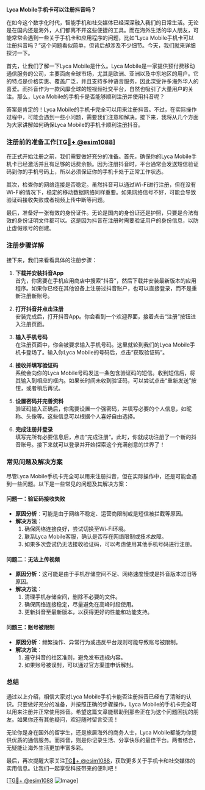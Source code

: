 **Lyca Mobile手机卡可以注册抖音吗？**

在如今这个数字化时代，智能手机和社交媒体已经深深融入我们的日常生活。无论是在国内还是海外，人们都离不开这些便捷的工具。而在海外生活的华人朋友，可能常常会遇到一些关于手机卡和应用程序的问题，比如“Lyca Mobile手机卡可以注册抖音吗？”这个问题看似简单，但背后却涉及不少细节。今天，我们就来详细探讨一下。

首先，让我们了解一下Lyca Mobile是什么。Lyca Mobile是一家提供预付费移动通信服务的公司，主要面向全球市场，尤其是欧洲、亚洲以及中东地区的用户。它的特点是价格实惠、覆盖广泛，并且支持多种语言服务，因此深受许多海外华人的喜爱。而抖音作为一款风靡全球的短视频社交平台，自然也吸引了大量用户的关注。那么，Lyca Mobile的手机卡是否能够顺利注册并使用抖音呢？

答案是肯定的！Lyca Mobile的手机卡完全可以用来注册抖音。不过，在实际操作过程中，可能会遇到一些小问题，需要我们注意和解决。接下来，我将从几个方面为大家讲解如何确保Lyca Mobile的手机卡顺利注册抖音。

### **注册前的准备工作[[TG💪+ @esim1088](https://t.me/s/esim1088)]**

在正式开始注册之前，我们需要做好充分的准备。首先，确保你的Lyca Mobile手机卡已经激活并且有足够的话费余额。因为注册抖音时，平台通常会发送短信验证码到你的手机号码上，所以必须保证你的手机卡处于正常工作状态。

其次，检查你的网络连接是否稳定。虽然抖音可以通过Wi-Fi进行注册，但在没有Wi-Fi的情况下，稳定的移动数据网络同样重要。如果网络信号不好，可能会导致验证码接收失败或者视频上传中断等问题。

最后，准备好一张有效的身份证件。无论是国内的身份证还是护照，只要是合法有效的身份证明文件都可以。这是因为抖音在注册时需要验证用户的身份信息，以防止虚假账号的创建。

### **注册步骤详解**

接下来，我们来看看具体的注册步骤：

1. **下载并安装抖音App**  
   首先，你需要在手机应用商店中搜索“抖音”，然后下载并安装最新版本的应用程序。如果你已经在其他设备上注册过抖音账户，也可以直接登录，而不是重新注册新账号。

2. **打开抖音并点击注册**  
   安装完成后，打开抖音App。你会看到一个欢迎界面，接着点击“注册”按钮进入注册页面。

3. **输入手机号码**  
   在注册页面中，你会被要求输入手机号码。这里就轮到我们的Lyca Mobile手机卡登场了。输入你Lyca Mobile的号码后，点击“获取验证码”。

4. **接收并填写验证码**  
   系统会向你的Lyca Mobile号码发送一条包含验证码的短信。收到短信后，将其输入到相应的框内。如果长时间未收到验证码，可以尝试点击“重新发送”按钮，或者稍后再试。

5. **设置密码并完善资料**  
   验证码输入正确后，你需要设置一个强密码，并填写必要的个人信息，如昵称、头像等。这些信息可以根据个人喜好自由选择。

6. **完成注册并登录**  
   填写完所有必要信息后，点击“完成注册”。此时，你就成功注册了一个新的抖音账号。接下来就可以登录并开始探索这个充满创意的世界了！

### **常见问题及解决方案**

尽管Lyca Mobile手机卡完全可以用来注册抖音，但在实际操作中，还是可能会遇到一些问题。以下是一些常见的问题及其解决方案：

#### **问题一：验证码接收失败**
   - **原因分析**：可能是由于网络不稳定、运营商限制或是短信被拦截等原因。
   - **解决方法**：
     1. 确保网络连接良好，尝试切换至Wi-Fi环境。
     2. 联系Lyca Mobile客服，确认是否存在网络限制或技术故障。
     3. 如果多次尝试仍无法接收验证码，可以考虑使用其他手机号码进行注册。

#### **问题二：无法上传视频**
   - **原因分析**：这可能是由于手机存储空间不足、网络速度慢或是抖音版本过旧等原因。
   - **解决方法**：
     1. 清理手机存储空间，删除不必要的文件。
     2. 确保网络连接稳定，尽量避免在高峰时段使用。
     3. 更新抖音至最新版本，以获得更好的性能和功能支持。

#### **问题三：账号被限制**
   - **原因分析**：频繁操作、异常行为或违反平台规则可能导致账号被限制。
   - **解决方法**：
     1. 遵守抖音的社区准则，避免发布违规内容。
     2. 如果账号被误封，可以通过官方渠道申诉解封。

### **总结**

通过以上介绍，相信大家对Lyca Mobile手机卡能否注册抖音已经有了清晰的认识。只要做好充分的准备，并按照正确的步骤操作，Lyca Mobile的手机卡完全可以用来注册并正常使用抖音。希望这篇文章能帮助到那些正在为这个问题困扰的朋友。如果你还有其他疑问，欢迎随时留言交流！

无论你是身在国外的留学生，还是旅居海外的商务人士，Lyca Mobile都能为你提供优质的通信服务。而抖音，则是你记录生活、分享快乐的最佳平台。两者结合，无疑能让海外生活更加丰富多彩。

最后，再次提醒大家关注[TG💪+ @esim1088](https://t.me/s/esim1088)，获取更多关于手机卡和社交媒体的实用信息。让我们一起享受科技带来的便利吧！

[[TG💪+ @esim1088](https://t.me/s/esim1088) ![Image](https://i.postimg.cc/4NQfJmqS/Snipaste-2025-05-13-00-14-12.png)]